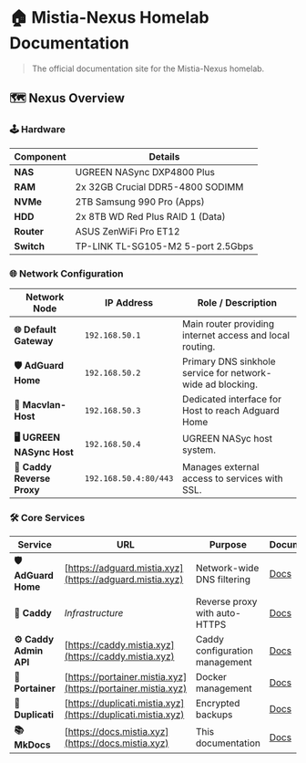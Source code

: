 # 🏠 Mistia-Nexus Homelab Documentation

> The official documentation site for the Mistia-Nexus homelab.

## 🗺️ Nexus Overview

### 🕹️ Hardware

| Component | Details |
|-----------|---------|
| **NAS** | UGREEN NASync DXP4800 Plus |
| **RAM** | 2x 32GB Crucial DDR5-4800 SODIMM |
| **NVMe** | 2TB Samsung 990 Pro (Apps) |
| **HDD** | 2x 8TB WD Red Plus RAID 1 (Data) |
| **Router** | ASUS ZenWiFi Pro ET12 |
| **Switch** | TP-LINK TL-SG105-M2 5-port 2.5Gbps |

### 🌐 Network Configuration

| Network Node | IP Address | Role / Description |
|--------------|------------|--------------------|
| **🌐 Default Gateway** | `192.168.50.1` | Main router providing internet access and local routing. |
| **🛡️ AdGuard Home** | `192.168.50.2` | Primary DNS sinkhole service for network-wide ad blocking. |
| **🔗 Macvlan-Host** | `192.168.50.3` | Dedicated interface for Host to reach Adguard Home |
| **🖥️ UGREEN NASync Host** | `192.168.50.4` | UGREEN NASyc host system. |
| **🔀 Caddy Reverse Proxy** | `192.168.50.4:80/443` | Manages external access to services with SSL. |

### 🛠️ Core Services

| Service | URL | Purpose | Documentation |
|---------|-----|---------|---------------|
| **🛡️ AdGuard Home** | [https://adguard.mistia.xyz](https://adguard.mistia.xyz) | Network-wide DNS filtering | [Docs](../../services/adguard-home.md) |
| **🔀 Caddy** | _Infrastructure_ | Reverse proxy with auto-HTTPS | [Docs](../../services/caddy.md) |
| **⚙️ Caddy Admin API** | [https://caddy.mistia.xyz](https://caddy.mistia.xyz) | Caddy configuration management | [Docs](../../services/caddy.md#admin-api) |
| **🐳 Portainer** | [https://portainer.mistia.xyz](https://portainer.mistia.xyz) | Docker management | [Docs](../../services/portainer.md) |
| **💾 Duplicati** | [https://duplicati.mistia.xyz](https://duplicati.mistia.xyz) | Encrypted backups | [Docs](../../services/duplicati.md) |
| **📚 MkDocs** | [https://docs.mistia.xyz](https://docs.mistia.xyz) | This documentation | [Docs](../../services/mkdocs.md) |
